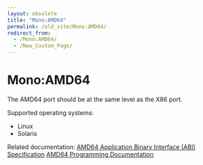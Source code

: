 ```yaml
---
layout: obsolete
title: "Mono:AMD64"
permalink: /old_site/Mono:AMD64/
redirect_from:
  - /Mono:AMD64/
  - /New_Custom_Page/
---
```


Mono:AMD64
==========

The AMD64 port should be at the same level as the X86 port.

Supported operating systems:

-   Linux
-   Solaris

Related documentation:
[AMD64 Application Binary Interface (ABI) Specification](http://www.x86-64.org/documentation/)
[AMD64 Programming Documentation](http://www.amd.com/us-en/Processors/DevelopWithAMD/0,,30_2252_9044,00.html)

